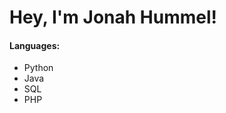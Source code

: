 <h1 style>Hey, I'm Jonah Hummel!</h1>

<h4>Languages:</h4>
<ul>
  <li>Python</li>
  <li>Java</li>
  <li>SQL</li>
  <li>PHP</li>
</ul>
